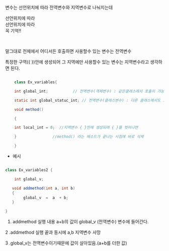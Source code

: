 변수는 선언위치에 따라 전역변수와 지역변수로 나눠지는데

선언위치에 따라 <br/>
선언위치에 따라 <br/>
꼭 기억!!

 
<br/>

말그대로 전체에서 어디서든 호출하면 사용할수 있는 변수는 전역변수

특정한 구역({ })안에 생성되어 그 지역에만 사용할수 있는 변수는 지역변수라고 생각하면 된다.

```java

    class Ex_variables{

    int global_int;           // 전역변수(객체변수) : 같은클래스에서 호출이 가능

    static int global_statuc_int; // 전역변수(클래스변수) : 다른 클래스에서도 호출이 가능

    void method()

    {

    int local_int = 0;  //지역변수 { }안에 생성되며 { }를 벗어나면

    }                //method() 라는 메소드가 끝나는 시점에 바로 삭제

    }

```

- 예시

```java

class Ex_variables2 {

    int global_v;

   void addmethod(int a, int b)
   {
        global_v  =  a  + b;
   } 

} 

```

1. addmethod 실행 내용
a+b의 값이 global_v (전역변수) 변수에 들어간다.

2 .addmethod 실행 끝과 동시에 a,b 지역변수 사망

3 .global_v는 전역변수이기때문에 값이 살아있음.(a+b를 더한 값)
